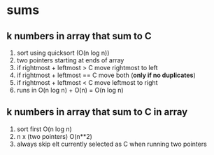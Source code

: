 # sums

## k numbers in array that sum to C

1. sort using quicksort (O(n log n))
2. two pointers starting at ends of array
3. if rightmost + leftmost > C move rightmost to left
4. if rightmost + leftmost == C move both (**only if no duplicates**)
5. if rightmost + leftmost < C move leftmost to right
6. runs in O(n log n) + O(n) = O(n log n)

## k numbers in array that sum to C in array

1. sort first O(n log n)
2. n x (two pointers) O(n**2)
3. always skip elt currently selected as C when running two pointers
